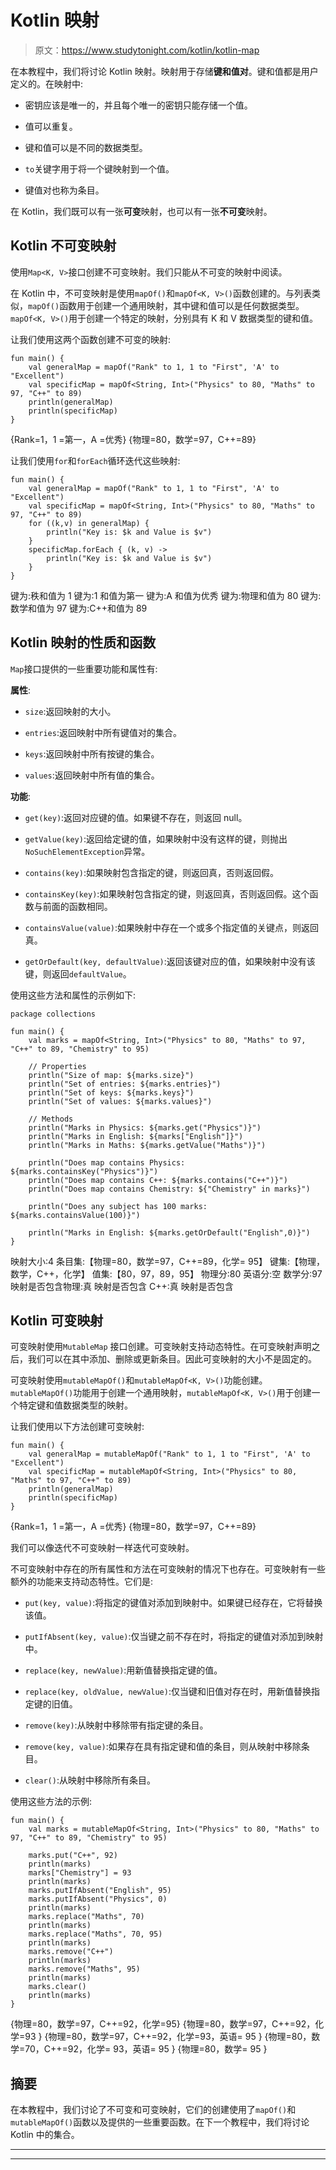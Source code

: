 # Kotlin 映射

> 原文：<https://www.studytonight.com/kotlin/kotlin-map>

在本教程中，我们将讨论 Kotlin 映射。映射用于存储**键和值对**。键和值都是用户定义的。在映射中:

*   密钥应该是唯一的，并且每个唯一的密钥只能存储一个值。

*   值可以重复。

*   键和值可以是不同的数据类型。

*   `to`关键字用于将一个键映射到一个值。

*   键值对也称为条目。

在 Kotlin，我们既可以有一张**可变**映射，也可以有一张**不可变**映射。

## Kotlin 不可变映射

使用`Map<K, V>`接口创建不可变映射。我们只能从不可变的映射中阅读。

在 Kotlin 中，不可变映射是使用`mapOf()`和`mapOf<K, V>()`函数创建的。与列表类似，`mapOf()`函数用于创建一个通用映射，其中键和值可以是任何数据类型。`mapOf<K, V>()`用于创建一个特定的映射，分别具有 K 和 V 数据类型的键和值。

让我们使用这两个函数创建不可变的映射:

```
fun main() {
    val generalMap = mapOf("Rank" to 1, 1 to "First", 'A' to "Excellent")
    val specificMap = mapOf<String, Int>("Physics" to 80, "Maths" to 97, "C++" to 89)
    println(generalMap)
    println(specificMap)
}
```

{Rank=1，1 =第一，A =优秀}
{物理=80，数学=97，C++=89}

让我们使用`for`和`forEach`循环迭代这些映射:

```
fun main() {
    val generalMap = mapOf("Rank" to 1, 1 to "First", 'A' to "Excellent")
    val specificMap = mapOf<String, Int>("Physics" to 80, "Maths" to 97, "C++" to 89)
    for ((k,v) in generalMap) {
        println("Key is: $k and Value is $v")
    }
    specificMap.forEach { (k, v) ->
        println("Key is: $k and Value is $v")
    }
}
```

键为:秩和值为 1
键为:1 和值为第一
键为:A 和值为优秀
键为:物理和值为 80
键为:数学和值为 97
键为:C++和值为 89

## Kotlin 映射的性质和函数

`Map`接口提供的一些重要功能和属性有:

**属性**:

*   `size`:返回映射的大小。

*   `entries`:返回映射中所有键值对的集合。

*   `keys`:返回映射中所有按键的集合。

*   `values`:返回映射中所有值的集合。

**功能**:

*   `get(key)`:返回对应键的值。如果键不存在，则返回 null。

*   `getValue(key)`:返回给定键的值，如果映射中没有这样的键，则抛出`NoSuchElementException`异常。

*   `contains(key)`:如果映射包含指定的键，则返回真，否则返回假。

*   `containsKey(key)`:如果映射包含指定的键，则返回真，否则返回假。这个函数与前面的函数相同。

*   `containsValue(value)`:如果映射中存在一个或多个指定值的关键点，则返回真。

*   `getOrDefault(key, defaultValue)`:返回该键对应的值，如果映射中没有该键，则返回`defaultValue`。

使用这些方法和属性的示例如下:

```
package collections

fun main() {
    val marks = mapOf<String, Int>("Physics" to 80, "Maths" to 97, "C++" to 89, "Chemistry" to 95)

    // Properties
    println("Size of map: ${marks.size}")
    println("Set of entries: ${marks.entries}")
    println("Set of keys: ${marks.keys}")
    println("Set of values: ${marks.values}")

    // Methods
    println("Marks in Physics: ${marks.get("Physics")}")
    println("Marks in English: ${marks["English"]}")
    println("Marks in Maths: ${marks.getValue("Maths")}")

    println("Does map contains Physics: ${marks.containsKey("Physics")}")
    println("Does map contains C++: ${marks.contains("C++")}")
    println("Does map contains Chemistry: ${"Chemistry" in marks}")

    println("Does any subject has 100 marks: ${marks.containsValue(100)}")

    println("Marks in English: ${marks.getOrDefault("English",0)}")
}
```

映射大小:4
条目集:【物理=80，数学=97，C++=89，化学= 95】
键集:【物理，数学，C++，化学】
值集:【80，97，89，95】
物理分:80
英语分:空
数学分:97
映射是否包含物理:真
映射是否包含 C++:真
映射是否包含

## Kotlin 可变映射

可变映射使用`MutableMap` 接口创建。可变映射支持动态特性。在可变映射声明之后，我们可以在其中添加、删除或更新条目。因此可变映射的大小不是固定的。

可变映射使用`mutableMapOf()`和`mutableMapOf<K, V>()`功能创建。`mutableMapOf()`功能用于创建一个通用映射，`mutableMapOf<K, V>()`用于创建一个特定键和值数据类型的映射。

让我们使用以下方法创建可变映射:

```
fun main() {
    val generalMap = mutableMapOf("Rank" to 1, 1 to "First", 'A' to "Excellent")
    val specificMap = mutableMapOf<String, Int>("Physics" to 80, "Maths" to 97, "C++" to 89)
    println(generalMap)
    println(specificMap)
}
```

{Rank=1，1 =第一，A =优秀}
{物理=80，数学=97，C++=89}

我们可以像迭代不可变映射一样迭代可变映射。

不可变映射中存在的所有属性和方法在可变映射的情况下也存在。可变映射有一些额外的功能来支持动态特性。它们是:

*   `put(key, value)`:将指定的键值对添加到映射中。如果键已经存在，它将替换该值。

*   `putIfAbsent(key, value)`:仅当键之前不存在时，将指定的键值对添加到映射中。

*   `replace(key, newValue)`:用新值替换指定键的值。

*   `replace(key, oldValue, newValue)`:仅当键和旧值对存在时，用新值替换指定键的旧值。

*   `remove(key)`:从映射中移除带有指定键的条目。

*   `remove(key, value)`:如果存在具有指定键和值的条目，则从映射中移除条目。

*   `clear()`:从映射中移除所有条目。

使用这些方法的示例:

```
fun main() {
    val marks = mutableMapOf<String, Int>("Physics" to 80, "Maths" to 97, "C++" to 89, "Chemistry" to 95)

    marks.put("C++", 92)
    println(marks)
    marks["Chemistry"] = 93
    println(marks)
    marks.putIfAbsent("English", 95)
    marks.putIfAbsent("Physics", 0)
    println(marks)
    marks.replace("Maths", 70)
    println(marks)
    marks.replace("Maths", 70, 95)
    println(marks)
    marks.remove("C++")
    println(marks)
    marks.remove("Maths", 95)
    println(marks)
    marks.clear()
    println(marks)
}
```

{物理=80，数学=97，C++=92，化学=95}
{物理=80，数学=97，C++=92，化学=93 }
{物理=80，数学=97，C++=92，化学=93，英语= 95 }
{物理=80，数学=70，C++=92，化学= 93，英语= 95 }
{物理=80，数学= 95 }

## 摘要

在本教程中，我们讨论了不可变和可变映射，它们的创建使用了`mapOf()`和`mutableMapOf()`函数以及提供的一些重要函数。在下一个教程中，我们将讨论 Kotlin 中的集合。

* * *

* * *